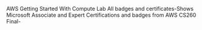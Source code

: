 AWS Getting Started With Compute Lab
All badges and certificates-Shows Microsoft Associate and Expert Certifications and badges from AWS
CS260 Final-
